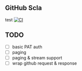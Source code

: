 ## GitHub Scla
test
[![CI](https://github.com/zhenglaizhang/github-scala/actions/workflows/ci.yml/badge.svg?branch=main)](https://github.com/zhenglaizhang/github-scala/actions/workflows/ci.yml)

## TODO

- [ ] basic PAT auth
- [ ] paging
- [ ] paging & stream support
- [ ] wrap github request & response

